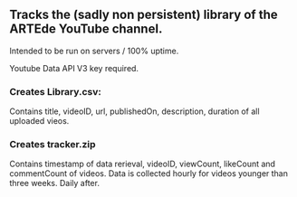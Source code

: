 ## Tracks the (sadly non persistent) library of the ARTEde YouTube channel.

Intended to be run on servers / 100% uptime.

Youtube Data API V3 key required.

### Creates Library.csv:
Contains title, videoID, url, publishedOn, description, duration of all uploaded vieos.


### Creates tracker.zip 
Contains timestamp of data rerieval, videoID, viewCount, likeCount and commentCount of videos. 
Data is collected hourly for videos younger than three weeks. Daily after.
